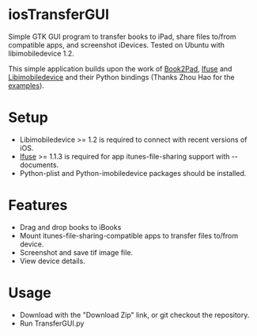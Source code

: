 # iosTransferGUI
Simple GTK GUI program to transfer books to iPad, share files to/from compatible apps, and screenshot iDevices. Tested on Ubuntu with libimobiledevice 1.2.

This simple application builds upon the work of [Book2Pad](https://github.com/rk700/book2pad), [Ifuse](https://github.com/libimobiledevice/ifuse) and [Libimobiledevice](http://www.libimobiledevice.org/) and their Python bindings (Thanks Zhou Hao for the [examples](https://github.com/upbit/python-imobiledevice_demo)).

# Setup
* Libimobiledevice >= 1.2 is required to connect with recent versions of iOS.
* [Ifuse](https://github.com/libimobiledevice/ifuse) >= 1.1.3 is required for app itunes-file-sharing support with --documents.
* Python-plist and Python-imobiledevice packages should be installed.

# Features
* Drag and drop books to iBooks
* Mount itunes-file-sharing-compatible apps to transfer files to/from device.
* Screenshot and save tif image file.
* View device details.

# Usage
* Download with the "Download Zip" link, or git checkout the repository.
* Run TransferGUI.py
